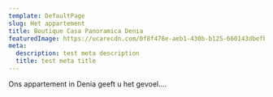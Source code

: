 ```yaml
---
template: DefaultPage
slug: Het appartement
title: Boutique Casa Panoramica Denia
featuredImage: https://ucarecdn.com/0f8f478e-aeb1-430b-b125-660143dbefbe/
meta:
  description: test meta description
  title: test meta title
---
```

Ons appartement in Denia geeft u het gevoel....